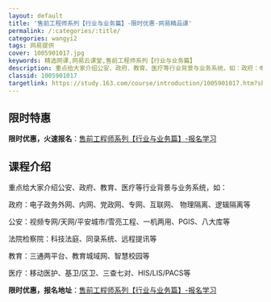 ```yaml
---
layout: default
title: '售前工程师系列【行业与业务篇】-限时优惠-网易精品课'
permalink: /:categories/:title/
categories: wangyi2
tags: 网易提供
cover: 1005901017.jpg
keywords: 精选网课,网易云课堂,售前工程师系列【行业与业务篇】
description: 重点给大家介绍公安、政府、教育、医疗等行业背景与业务系统，如：政府：电子政务外网、内网、党政网、专网、互联网、物理隔离、
classid: 1005901017
targetlink: https://study.163.com/course/introduction/1005901017.htm?share=1&shareId=1025206652&utm_campaign=share&utm_medium=iphoneShare&utm_source=&utm_u=1025206652
---
```


## 限时特惠

**限时优惠，火速报名**：[售前工程师系列【行业与业务篇】-报名学习](https://study.163.com/course/introduction/1005901017.htm?share=1&shareId=1025206652&utm_campaign=share&utm_medium=iphoneShare&utm_source=&utm_u=1025206652)

## 课程介绍

重点给大家介绍公安、政府、教育、医疗等行业背景与业务系统，如：







政府：电子政务外网、内网、党政网、专网、互联网、 物理隔离、逻辑隔离等

公安：视频专网/天网/平安城市/雪亮工程、一机两用、PGIS、八大库等

法院检察院：科技法庭、同录系统、远程提讯等



教育：三通两平台、教育城域网、智慧校园等

医疗：移动医护、基卫/区卫、三查七对、HIS/LIS/PACS等

**限时优惠，报名地址**：[售前工程师系列【行业与业务篇】-报名学习](https://study.163.com/course/introduction/1005901017.htm?share=1&shareId=1025206652&utm_campaign=share&utm_medium=iphoneShare&utm_source=&utm_u=1025206652)

